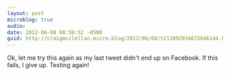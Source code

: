 ```yaml
---
layout: post
microblog: true
audio: 
date: 2012-06-08 08:50:52 -0500
guid: http://craigmcclellan.micro.blog/2012/06/08/t211092934672646144.html
---
```

Ok, let me try this again as my last tweet didn't end up on Facebook. If this fails, I give up. Testing again!
